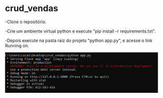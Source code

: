 # crud_vendas

-Clone o repositório.

-Crie um ambiente virtual python e execute "pip install -r requirements.txt".

-Depois execute na pasta raiz do projeto "python app.py", e acesse o link Running on.

![Screenshot](screenshot.png)